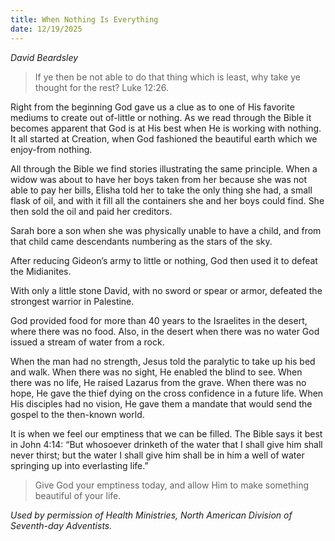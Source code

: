 ```yaml
---
title: When Nothing Is Everything
date: 12/19/2025
---
```


_David Beardsley_

> <p></p>
> If ye then be not able to do that thing which is least, why take ye thought for the rest? Luke 12:26.

Right from the beginning God gave us a clue as to one of His favorite mediums to create out of-little or nothing. As we read through the Bible it becomes apparent that God is at His best when He is working with nothing. It all started at Creation, when God fashioned the beautiful earth which we enjoy-from nothing.

All through the Bible we find stories illustrating the same principle. When a widow was about to have her boys taken from her because she was not able to pay her bills, Elisha told her to take the only thing she had, a small flask of oil, and with it fill all the containers she and her boys could find. She then sold the oil and paid her creditors.

Sarah bore a son when she was physically unable to have a child, and from that child came descendants numbering as the stars of the sky.

After reducing Gideon’s army to little or nothing, God then used it to defeat the Midianites.

With only a little stone David, with no sword or spear or armor, defeated the strongest warrior in Palestine.

God provided food for more than 40 years to the Israelites in the desert, where there was no food. Also, in the desert when there was no water God issued a stream of water from a rock.

When the man had no strength, Jesus told the paralytic to take up his bed and walk. When there was no sight, He enabled the blind to see. When there was no life, He raised Lazarus from the grave. When there was no hope, He gave the thief dying on the cross confidence in a future life. When His disciples had no vision, He gave them a mandate that would send the gospel to the then-known world.

It is when we feel our emptiness that we can be filled. The Bible says it best in John 4:14: “But whosoever drinketh of the water that I shall give him shall never thirst; but the water I shall give him shall be in him a well of water springing up into everlasting life.”

> <callout></callout>
> Give God your emptiness today, and allow Him to make something beautiful of your life.

_Used by permission of Health Ministries, North American Division of Seventh-day Adventists._